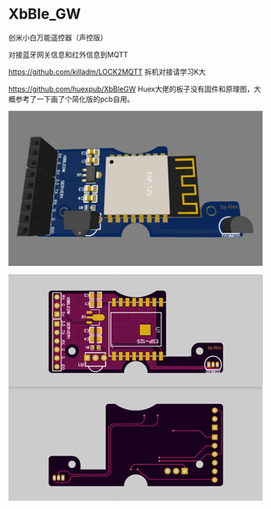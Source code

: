 # XbBle_GW
创米小白万能遥控器（声控版）

对接蓝牙网关信息和红外信息到MQTT

https://github.com/killadm/LOCK2MQTT 拆机对接请学习K大

https://github.com/huexpub/XbBleGW Huex大佬的板子没有固件和原理图，大概参考了一下画了个简化版的pcb自用。

<img src="Img/Snipaste_2021-08-05_15-34-15.png" width="745" alt="图片描述文字"/>
<!-- <div align=center><img width="150" height="150" src="https://img-blog.csdn.net/20161028230559575"/></div> -->


<!-- ![image](Img/Snipaste_2021-08-05_15-34-15.png) -->


![image](Img/Snipaste_2021-08-05_15-33-13.png)

